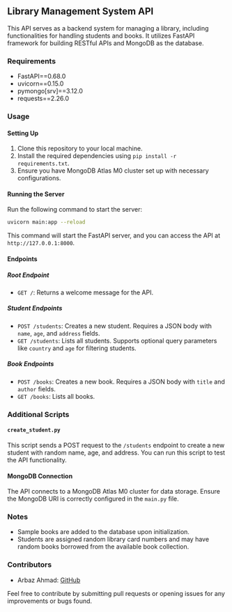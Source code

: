 ## Library Management System API

This API serves as a backend system for managing a library, including functionalities for handling students and books. It utilizes FastAPI framework for building RESTful APIs and MongoDB as the database.

### Requirements
- FastAPI==0.68.0
- uvicorn==0.15.0
- pymongo[srv]==3.12.0
- requests==2.26.0

### Usage

#### Setting Up

1. Clone this repository to your local machine.
2. Install the required dependencies using `pip install -r requirements.txt`.
3. Ensure you have MongoDB Atlas M0 cluster set up with necessary configurations.

#### Running the Server

Run the following command to start the server:
```bash
uvicorn main:app --reload
```
This command will start the FastAPI server, and you can access the API at `http://127.0.0.1:8000`.

#### Endpoints

##### Root Endpoint

- `GET /`: Returns a welcome message for the API.

##### Student Endpoints

- `POST /students`: Creates a new student. Requires a JSON body with `name`, `age`, and `address` fields.
- `GET /students`: Lists all students. Supports optional query parameters like `country` and `age` for filtering students.

##### Book Endpoints

- `POST /books`: Creates a new book. Requires a JSON body with `title` and `author` fields.
- `GET /books`: Lists all books.

### Additional Scripts

#### `create_student.py`

This script sends a POST request to the `/students` endpoint to create a new student with random name, age, and address. You can run this script to test the API functionality.

#### MongoDB Connection

The API connects to a MongoDB Atlas M0 cluster for data storage. Ensure the MongoDB URI is correctly configured in the `main.py` file.

### Notes

- Sample books are added to the database upon initialization.
- Students are assigned random library card numbers and may have random books borrowed from the available book collection.

### Contributors
- Arbaz Ahmad: [GitHub](https://github.com/arbaz686)

Feel free to contribute by submitting pull requests or opening issues for any improvements or bugs found.
